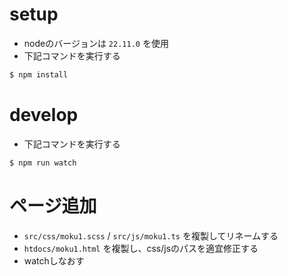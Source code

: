 # setup
- nodeのバージョンは `22.11.0` を使用
-  下記コマンドを実行する
```bash
$ npm install
```

# develop
-  下記コマンドを実行する
```bash
$ npm run watch
```

# ページ追加
- `src/css/moku1.scss` / `src/js/moku1.ts` を複製してリネームする
- `htdocs/moku1.html` を複製し、css/jsのパスを適宜修正する
- watchしなおす
